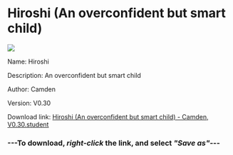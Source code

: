 # Hiroshi (An overconfident but smart child)

<img src = "https://raw.githubusercontent.com/Arbiter1223/Daigaku-Gurashi-Custom-Students/master/Students/Files/Hiroshi%20(An%20overconfident%20but%20smart%20child).png">

Name: Hiroshi

Description: An overconfident but smart child

Author: Camden

Version: V0.30

Download link: <a href="https://raw.githubusercontent.com/Arbiter1223/Daigaku-Gurashi-Custom-Students/master/Students/Files/Hiroshi%20(An%20overconfident%20but%20smart%20child)%20-%20Camden%2C%20V0.30.student">Hiroshi (An overconfident but smart child) - Camden, V0.30.student</a>

### ---**To download, _right-click_ the link, and select _"Save as"_**---

